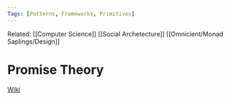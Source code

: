 ```yaml
---
Tags: [Patterns, Frameworks, Primitives]
---
```

Related: [[Computer Science]] [[Social Archetecture]] [[Omnicient/Monad Saplings/Design]]

# Promise Theory
[Wiki](https://en.wikipedia.org/wiki/Promise_theory)
